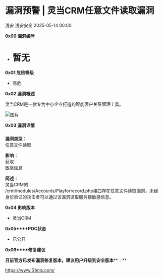 #  漏洞预警 | 灵当CRM任意文件读取漏洞   
浅安  浅安安全   2025-05-14 00:00  
  
**0x00 漏洞编号**  
- # 暂无  
  
**0x01 危险等级**  
- 高危  
  
**0x02 漏洞概述**  
  
灵当CRM是一款专为中小企业打造的智能客户关系管理工具。  
  
![图片](https://mmbiz.qpic.cn/sz_mmbiz_png/7stTqD182SVt7YFyTQQEfhb7U1ia1Eib9LbzN6IooEiaAu8gmJRoBbalGtmLHyIvibmIAvPanxUHCsPxmIasVyUNAA/640?wx_fmt=other&from=appmsg&wxfrom=5&wx_lazy=1&wx_co=1&tp=webp "")  
  
**0x03 漏洞详情**  
###   
  
**漏洞类型：**  
任意文件读取  
  
**影响：**  
获取  
敏感信息  
  
**简述：**  
灵当CRM的  
/crm/modules/Accounts/Playforrecord.php接口存在任意文件读取漏洞，未经身份验证的攻击者可以通过该漏洞读取服务器敏感信息。  
  
**0x04 影响版本**  
- 灵当CRM  
  
**0x05****POC状态**  
- 已公开  
  
**0x06****修复建议**  
  
**目前官方已发布漏洞修复版本，建议用户升级到安全版本****：**  
  
https://www.51mis.com/  
  
  
  
